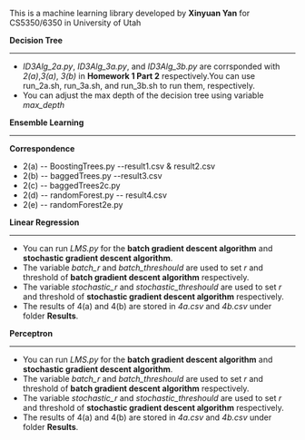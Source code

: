 
This is a machine learning library developed by **Xinyuan Yan** for CS5350/6350 in University of Utah

**Decision Tree**
***
* *ID3Alg_2a.py*, *ID3Alg_3a.py*, and *ID3Alg_3b.py* are corrsponded with *2(a)*,*3(a)*, *3(b)* in **Homework 1 Part 2** respectively.You can use run_2a.sh, run_3a.sh, and run_3b.sh to run them, respectively.
* You can adjust the max depth of the decision tree using variable *max_depth*

**Ensemble Learning**
***
**Correspondence**

* 2(a) -- BoostingTrees.py --result1.csv & result2.csv
* 2(b) -- baggedTrees.py --result3.csv
* 2(c) -- baggedTrees2c.py 
* 2(d) -- randomForest.py -- result4.csv
* 2(e) -- randomForest2e.py


**Linear Regression**
***
* You can run *LMS.py* for the **batch gradient descent algorithm** and **stochastic gradient descent algorithm**. 
* The variable *batch_r* and *batch_threshould* are used to set *r* and threshold of **batch gradient descent algorithm** respectively.
* The variable *stochastic_r* and *stochastic_threshould* are used to set *r* and threshold of **stochastic gradient descent algorithm** respectively.
* The results of 4(a) and 4(b) are stored in *4a.csv* and *4b.csv* under folder **Results**.


**Perceptron**
***
* You can run *LMS.py* for the **batch gradient descent algorithm** and **stochastic gradient descent algorithm**. 
* The variable *batch_r* and *batch_threshould* are used to set *r* and threshold of **batch gradient descent algorithm** respectively.
* The variable *stochastic_r* and *stochastic_threshould* are used to set *r* and threshold of **stochastic gradient descent algorithm** respectively.
* The results of 4(a) and 4(b) are stored in *4a.csv* and *4b.csv* under folder **Results**.

